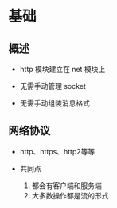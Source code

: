# 基础

## 概述

+ http 模块建立在 net 模块上

+ 无需手动管理 socket

+ 无需手动组装消息格式

## 网络协议

+ http、https、http2等等

+ 共同点

  1. 都会有客户端和服务端
  2. 大多数操作都是流的形式
